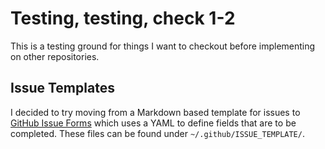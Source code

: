 # Testing, testing, check 1-2

This is a testing ground for things I want to checkout before implementing on other repositories.

## Issue Templates

I decided to try moving from a Markdown based template for issues to [GitHub Issue
Forms](https://docs.github.com/en/communities/using-templates-to-encourage-useful-issues-and-pull-requests/configuring-issue-templates-for-your-repository#creating-issue-forms)
which uses a YAML to define fields that are to be completed. These files can be found under `~/.github/ISSUE_TEMPLATE/`.
